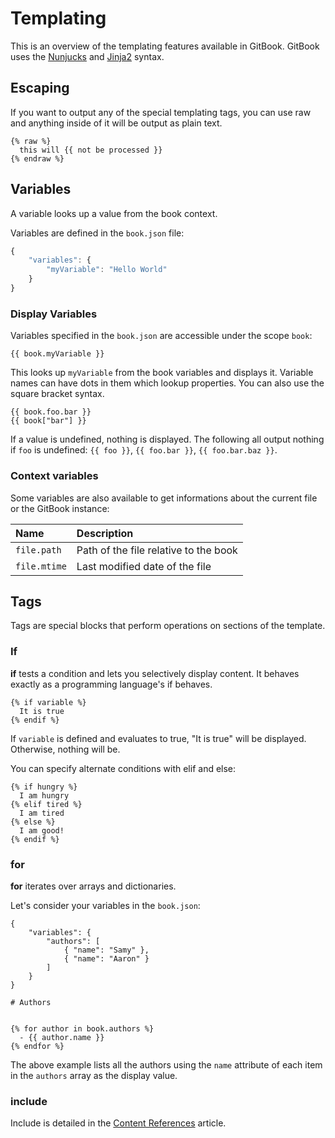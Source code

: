 # Templating

This is an overview of the templating features available in GitBook. GitBook uses the [Nunjucks](https://mozilla.github.io/nunjucks/) and [Jinja2](http://jinja.pocoo.org/) syntax.

## Escaping

If you want to output any of the special templating tags, you can use raw and anything inside of it will be output as plain text.

```text
{% raw %}
  this will {{ not be processed }}
{% endraw %}
```

## Variables

A variable looks up a value from the book context.

Variables are defined in the `book.json` file:

```javascript
{
    "variables": {
        "myVariable": "Hello World"
    }
}
```

### Display Variables

Variables specified in the `book.json` are accessible under the scope `book`:

```text
{{ book.myVariable }}
```

This looks up `myVariable` from the book variables and displays it. Variable names can have dots in them which lookup properties. You can also use the square bracket syntax.

```text
{{ book.foo.bar }}
{{ book["bar"] }}
```

If a value is undefined, nothing is displayed. The following all output nothing if `foo` is undefined: `{{ foo }}`, `{{ foo.bar }}`, `{{ foo.bar.baz }}`.

### Context variables

Some variables are also available to get informations about the current file or the GitBook instance:

| Name | Description |
| :--- | :--- |
| `file.path` | Path of the file relative to the book |
| `file.mtime` | Last modified date of the file |

## Tags

Tags are special blocks that perform operations on sections of the template.

### If

**if** tests a condition and lets you selectively display content. It behaves exactly as a programming language's if behaves.

```text
{% if variable %}
  It is true
{% endif %}
```

If `variable` is defined and evaluates to true, "It is true" will be displayed. Otherwise, nothing will be.

You can specify alternate conditions with elif and else:

```text
{% if hungry %}
  I am hungry
{% elif tired %}
  I am tired
{% else %}
  I am good!
{% endif %}
```

### for

**for** iterates over arrays and dictionaries.

Let's consider your variables in the `book.json`:

```text
{
    "variables": {
        "authors": [
            { "name": "Samy" },
            { "name": "Aaron" }
        ]
    }
}
```

```text
# Authors


{% for author in book.authors %}
  - {{ author.name }}
{% endfor %}
```

The above example lists all the authors using the `name` attribute of each item in the `authors` array as the display value.

### include

Include is detailed in the [Content References](conrefs.md) article.

